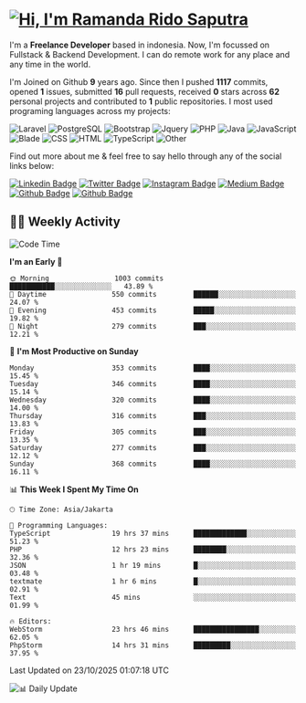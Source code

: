 # [![Hi, I'm Ramanda Rido Saputra](https://readme-typing-svg.herokuapp.com?size=24&vCenter=true&lines=%F0%9F%91%8B+Hi%2C+I'm+Ramanda+Rido+Saputra+;%F0%9F%92%BB+Fullstack+Web+Developer+)](https://git.io/typing-svg)

I'm a **Freelance Developer** based in indonesia. Now, I'm focussed on Fullstack & Backend Development. I can do remote work for any place and any time in the world.

I'm Joined on Github **9** years ago. Since then I pushed **1117** commits, opened **1** issues, submitted **16** pull requests, received **0** stars across **62** personal projects and contributed to **1** public repositories.
I most used programing languages across my projects:

![Laravel](https://img.shields.io/badge/Laravel-FF2D20?flat&logo=laravel&logoColor=white)
![PostgreSQL](https://img.shields.io/badge/PostgreSQL-316192?flat&logo=postgresql&logoColor=white)
![Bootstrap](https://img.shields.io/badge/Bootstrap-563D7C?flat&logo=bootstrap&logoColor=white)
![Jquery](https://img.shields.io/badge/jQuery-0769AD?flat&logo=jquery&logoColor=white)
![PHP](https://img.shields.io/badge/-PHP-%234F5D95?style=flat&logo=PHP&logoColor=white)
![Java](https://img.shields.io/badge/-Java-%23b07219?style=flat&logo=Java&logoColor=white)
![JavaScript](https://img.shields.io/badge/-JavaScript-%23f1e05a?style=flat&logo=JavaScript&logoColor=white)
![Blade](https://img.shields.io/badge/-Blade-%23f7523f?style=flat&logo=Blade&logoColor=white)
![CSS](https://img.shields.io/badge/-CSS-%23663399?style=flat&logo=CSS&logoColor=white)
![HTML](https://img.shields.io/badge/-HTML-%23e34c26?style=flat&logo=HTML&logoColor=white)
![TypeScript](https://img.shields.io/badge/-TypeScript-%233178c6?style=flat&logo=TypeScript&logoColor=white)
![Other](https://img.shields.io/badge/-Other-%23ededed?style=flat&logo=Other&logoColor=white)

Find out more about me & feel free to say hello through any of the social links below:

[![Linkedin Badge](https://img.shields.io/badge/-ramandaaridogh-blue?style=flat&logo=Linkedin&logoColor=white&link=https://www.linkedin.com/in/ramanda-rido-saputra/)](https://www.linkedin.com/in/ramanda-rido-saputra/)
[![Twitter Badge](https://img.shields.io/badge/-ramandaaridogh-%231DA1F2.svg?style=flat&logo=twitter&logoColor=white&link=https://www.twitter.com/ramandaaridogh)](https://www.twitter.com/ramandaaridogh/)
[![Instagram Badge](https://img.shields.io/badge/-ramandaaridogh-purple?style=flat&logo=instagram&logoColor=white&link=https://instagram.com/ramandaaridogh_/)](https://instagram.com/ramandaaridogh_)
[![Medium Badge](https://img.shields.io/badge/-@ramandaaridogh-%2312100E.svg?style=flat&logo=Medium&logoColor=white&link=https://medium.com/@ramandaaridogh/)](https://medium.com/@ramandaaridogh)
[![Github Badge](https://img.shields.io/badge/-@ramandaaridogh-100000.svg?style=flat&logo=github&logoColor=white&link=https://github.com/ramandaaridogh)](https://github.com/ramandaaridogh)
[![Github Badge](https://img.shields.io/badge/-@mxcode-100000.svg?style=flat&logo=github&logoColor=white&link=https://github.com/ramanda-mxcode)](https://github.com/ramanda-mxcode)

## 👨‍💻 Weekly Activity
<!--START_SECTION:waka-->
![Code Time](http://img.shields.io/badge/Code%20Time-1%2C707%20hrs%2018%20mins-blue)

**I'm an Early 🐤** 

```text
🌞 Morning                1003 commits        ███████████░░░░░░░░░░░░░░   43.89 % 
🌆 Daytime                550 commits         ██████░░░░░░░░░░░░░░░░░░░   24.07 % 
🌃 Evening                453 commits         █████░░░░░░░░░░░░░░░░░░░░   19.82 % 
🌙 Night                  279 commits         ███░░░░░░░░░░░░░░░░░░░░░░   12.21 % 
```
📅 **I'm Most Productive on Sunday** 

```text
Monday                   353 commits         ████░░░░░░░░░░░░░░░░░░░░░   15.45 % 
Tuesday                  346 commits         ████░░░░░░░░░░░░░░░░░░░░░   15.14 % 
Wednesday                320 commits         ████░░░░░░░░░░░░░░░░░░░░░   14.00 % 
Thursday                 316 commits         ███░░░░░░░░░░░░░░░░░░░░░░   13.83 % 
Friday                   305 commits         ███░░░░░░░░░░░░░░░░░░░░░░   13.35 % 
Saturday                 277 commits         ███░░░░░░░░░░░░░░░░░░░░░░   12.12 % 
Sunday                   368 commits         ████░░░░░░░░░░░░░░░░░░░░░   16.11 % 
```


📊 **This Week I Spent My Time On** 

```text
🕑︎ Time Zone: Asia/Jakarta

💬 Programming Languages: 
TypeScript               19 hrs 37 mins      █████████████░░░░░░░░░░░░   51.23 % 
PHP                      12 hrs 23 mins      ████████░░░░░░░░░░░░░░░░░   32.36 % 
JSON                     1 hr 19 mins        █░░░░░░░░░░░░░░░░░░░░░░░░   03.48 % 
textmate                 1 hr 6 mins         █░░░░░░░░░░░░░░░░░░░░░░░░   02.91 % 
Text                     45 mins             ░░░░░░░░░░░░░░░░░░░░░░░░░   01.99 % 

🔥 Editors: 
WebStorm                 23 hrs 46 mins      ████████████████░░░░░░░░░   62.05 % 
PhpStorm                 14 hrs 31 mins      █████████░░░░░░░░░░░░░░░░   37.95 % 
```


 Last Updated on 23/10/2025 01:07:18 UTC
<!--END_SECTION:waka-->

![📊 Daily Update](https://github.com/ramandaaridogh/ramandaaridogh/actions/workflows/update-activity.yml/badge.svg)
